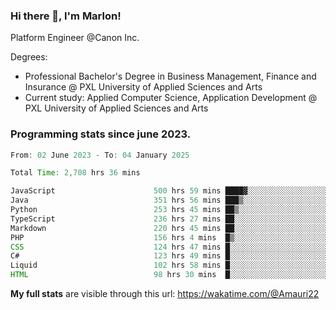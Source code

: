 
### Hi there 👋, I'm Marlon!

Platform Engineer @Canon Inc.

Degrees: 
- Professional Bachelor's Degree in Business Management, Finance and Insurance @ PXL University of Applied Sciences and Arts
- Current study: Applied Computer Science, Application Development @ PXL University of Applied Sciences and Arts

### Programming stats since june 2023.
<!--START_SECTION:waka-->

```java
From: 02 June 2023 - To: 04 January 2025

Total Time: 2,708 hrs 36 mins

JavaScript                      500 hrs 59 mins ████▓░░░░░░░░░░░░░░░░░░░░   18.13 %
Java                            351 hrs 56 mins ███▒░░░░░░░░░░░░░░░░░░░░░   12.74 %
Python                          253 hrs 45 mins ██▒░░░░░░░░░░░░░░░░░░░░░░   09.18 %
TypeScript                      236 hrs 27 mins ██░░░░░░░░░░░░░░░░░░░░░░░   08.56 %
Markdown                        220 hrs 45 mins ██░░░░░░░░░░░░░░░░░░░░░░░   07.99 %
PHP                             156 hrs 4 mins  █▒░░░░░░░░░░░░░░░░░░░░░░░   05.65 %
CSS                             124 hrs 47 mins █░░░░░░░░░░░░░░░░░░░░░░░░   04.52 %
C#                              123 hrs 49 mins █░░░░░░░░░░░░░░░░░░░░░░░░   04.48 %
Liquid                          102 hrs 58 mins █░░░░░░░░░░░░░░░░░░░░░░░░   03.73 %
HTML                            98 hrs 30 mins  █░░░░░░░░░░░░░░░░░░░░░░░░   03.57 %
```

<!--END_SECTION:waka-->
**My full stats** are visible through this url: https://wakatime.com/@Amauri22
